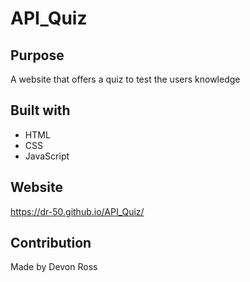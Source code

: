 # API_Quiz

## Purpose
A website that offers a quiz to test the users knowledge

## Built with 
* HTML
* CSS
* JavaScript

## Website
https://dr-50.github.io/API_Quiz/

## Contribution
Made by Devon Ross
